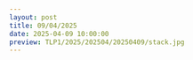 ```yaml
---
layout: post
title: 09/04/2025
date: 2025-04-09 10:00:00
preview: TLP1/2025/202504/20250409/stack.jpg
---
```

